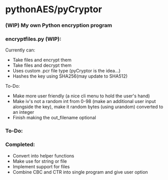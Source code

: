 # pythonAES/pyCryptor


### (WIP) My own Python encryption program

### encryptfiles.py (WIP):
Currently can:
- Take files and encrypt them
- Take files and decrypt them
- Uses custom .pcr file type (pyCryptor is the idea...)
- Hashes the key using SHA256(may update to SHA512)

To-Do:
- Make more user friendly (a nice cli menu to hold the user's hand)
- Make iv's not a random int from 0-98 (make an additional user input alongside the key), make it random bytes (using urandom) converted to an integer
- Finish making the out\_filename optional

### To-Do:

### Completed:

- Convert into helper functions
- Make use for string or file
- Implement support for files
- Combine CBC and CTR into single program and give user option

